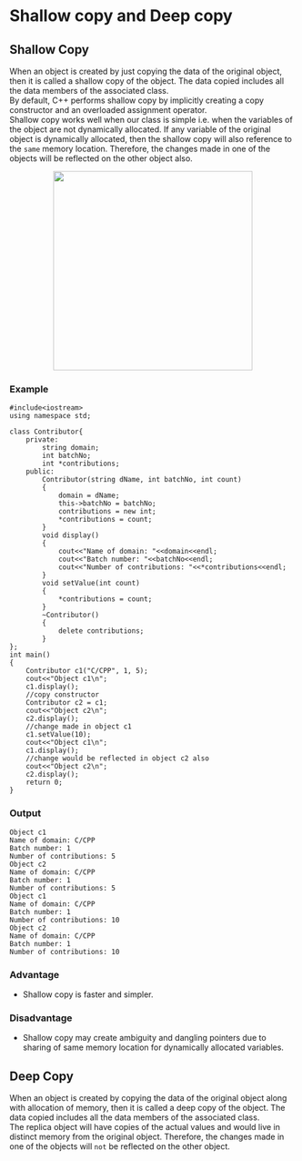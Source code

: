 # Shallow copy and Deep copy

## **Shallow Copy**

When an object is created by just copying the data of the original object, then it is called a shallow copy of the object. The data copied includes all the data members of the associated class.</br>
By default, C++ performs shallow copy by implicitly creating a copy constructor and an overloaded assignment operator.</br>
Shallow copy works well when our class is simple i.e. when the variables of the object are not dynamically allocated. If any variable of the original object is dynamically allocated, then the shallow copy will also reference to the `same` memory location. Therefore, the changes made in one of the objects will be reflected on the other object also.

<p align="center"> <img src="https://user-images.githubusercontent.com/61552413/135149241-49f25064-5ff7-4516-95e3-9f942d1d9792.png" height="350"> </p>

### Example

```
#include<iostream>
using namespace std;

class Contributor{
    private:
        string domain;
        int batchNo;
        int *contributions;
    public:
        Contributor(string dName, int batchNo, int count)
        {
            domain = dName;
            this->batchNo = batchNo;
            contributions = new int;
            *contributions = count;
        }
        void display()
        {
            cout<<"Name of domain: "<<domain<<endl;
            cout<<"Batch number: "<<batchNo<<endl;
            cout<<"Number of contributions: "<<*contributions<<endl;
        }
        void setValue(int count)
        {
            *contributions = count;
        }
        ~Contributor()
        {
            delete contributions;
        }
};
int main()
{
    Contributor c1("C/CPP", 1, 5);
    cout<<"Object c1\n";
    c1.display();
    //copy constructor
    Contributor c2 = c1;
    cout<<"Object c2\n";
    c2.display();
    //change made in object c1
    c1.setValue(10);
    cout<<"Object c1\n";
    c1.display();
    //change would be reflected in object c2 also
    cout<<"Object c2\n";
    c2.display();
    return 0;
}
```

### Output

```
Object c1
Name of domain: C/CPP
Batch number: 1
Number of contributions: 5
Object c2
Name of domain: C/CPP
Batch number: 1
Number of contributions: 5
Object c1
Name of domain: C/CPP
Batch number: 1
Number of contributions: 10
Object c2
Name of domain: C/CPP
Batch number: 1
Number of contributions: 10
```

### Advantage

- Shallow copy is faster and simpler.

### Disadvantage

- Shallow copy may create ambiguity and dangling pointers due to sharing of same memory location for dynamically allocated variables.

## **Deep Copy**

When an object is created by copying the data of the original object along with allocation of memory, then it is called a deep copy of the object. The data copied includes all the data members of the associated class.</br>
The replica object will have copies of the actual values and would live in distinct memory from the original object. Therefore, the changes made in one of the objects will `not` be reflected on the other object.
